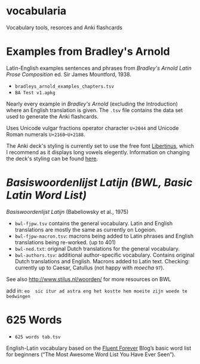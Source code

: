 # vocabularia
Vocabulary tools, resorces and Anki flashcards

# Examples from Bradley's Arnold
Latin-English examples sentences and phrases from _Bradley's Arnold Latin Prose Composition_ ed. Sir James Mountford, 1938.

* `bradleys_arnold_examples_chapters.tsv`
* `BA Test v1.apkg`

Nearly every example in _Bradley's Arnold_ (excluding the Introduction) where an English translation is given. The `.tsv` file contains the data set used to generate the Anki flashcards.

Uses Unicode vulgar fractions operator character `U+2044` and Unicode Roman numerals `U+2160`–`U+2188`.

The Anki deck's styling is currently set to use the free font [Libertinus](https://github.com/alerque/libertinus), which I recommend as it displays long vowels elegently. Information on changing the deck's styling can be found [here](https://docs.ankiweb.net/templates/styling.html).

# *Basiswoordenlijst Latijn (BWL, Basic Latin Word List)*

*Basiswoordenlijst Latijn* (Babeliowsky et al., 1975)

* `bwl-fjpw.tsv` contains the general vocabulary. Latin and English translations are mostly the same as currently on Logeion.
* `bwl-fjpw-macron.tsv`: macrons being added to Latin phrases and English translations being re-worked. (up to 401)
* `bwl-ned.txt`: original Dutch translations for the general vocabulary.
* `bwl-authors.tsv`: additional author-specific vocabulary. Contains original Dutch translations and English. Macrons added to Latin text. Checking: currently up to Caesar, Catullus (not happy with _moecha_ `97`).

See also http://www.stilus.nl/woorden/ for more resources on BWL

add in:
```eo  sic itur ad astra eng het kostte hem moeite zijn woede te bedwingen```

# 625 Words
* `625 words tab.tsv`

English-Latin vocabulary based on the [Fluent Forever](https://blog.fluent-forever.com/base-vocabulary-list/) Blog’s basic word list for beginners (“The Most Awesome Word List You Have Ever Seen”).
